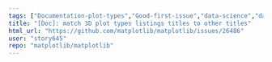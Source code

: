 ```yaml
---
tags: ["Documentation-plot-types","Good-first-issue","data-science","data-visualization","gtk","hacktoberfest","matplotlib","plotting","python","qt","tk","wx"]
title: "[Doc]: match 3D plot types listings titles to other titles"
html_url: "https://github.com/matplotlib/matplotlib/issues/26486"
user: "story645"
repo: "matplotlib/matplotlib"
---
```


